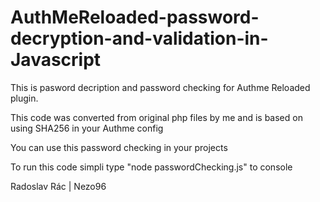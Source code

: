 # AuthMeReloaded-password-decryption-and-validation-in-Javascript
This is pasword decription and password checking for Authme Reloaded plugin.

This code was converted from original php files by me and is based on using SHA256 in your Authme config

You can use this password checking in your projects

To run this code simpli type "node passwordChecking.js" to console

Radoslav Rác | Nezo96
